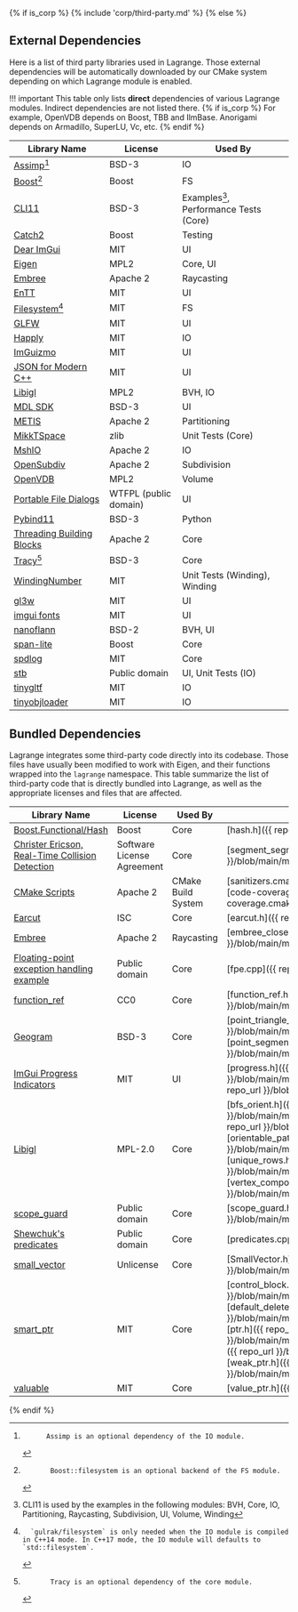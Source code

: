 {% if is_corp %}
{% include 'corp/third-party.md' %}
{% else %}
## External Dependencies

Here is a list of third party libraries used in Lagrange. Those external dependencies will be
automatically downloaded by our CMake system depending on which Lagrange module is enabled.

!!! important
    This table only lists **direct** dependencies of various Lagrange modules. Indirect dependencies
    are not listed there. {% if is_corp %} For example, OpenVDB depends on Boost, TBB and IlmBase.
    Anorigami depends on Armadillo, SuperLU, Vc, etc. {% endif %}

| Library Name                                                                 | License               | Used By                                               |
|------------------------------------------------------------------------------|-----------------------|-------------------------------------------------------|
| [Assimp](https://github.com/assimp/assimp)[^0_assimp]                        | BSD-3                 | IO                                                    |
| [Boost](https://www.boost.org/)[^1_boost]                                    | Boost                 | FS                                                    |
| [CLI11](https://github.com/CLIUtils/CLI11)                                   | BSD-3                 | Examples[^2_cli11_examples], Performance Tests (Core) |
| [Catch2](https://github.com/catchorg/Catch2)                                 | Boost                 | Testing                                               |
| [Dear ImGui](https://github.com/ocornut/imgui)                               | MIT                   | UI                                                    |
| [Eigen](https://eigen.tuxfamily.org/)                                        | MPL2                  | Core, UI                                              |
| [Embree](https://github.com/embree/embree)                                   | Apache 2              | Raycasting                                            |
| [EnTT](https://github.com/skypjack/entt)                                     | MIT                   | UI                                                    |
| [Filesystem](https://github.com/gulrak/filesystem)[^3_filesystem]            | MIT                   | FS                                                    |
| [GLFW](https://github.com/glfw/glfw)                                         | MIT                   | UI                                                    |
| [Happly](https://github.com/nmwsharp/happly)                                 | MIT                   | IO                                                    |
| [ImGuizmo](https://github.com/CedricGuillemet/ImGuizmo)                      | MIT                   | UI                                                    |
| [JSON for Modern C++](https://github.com/nlohmann/json)                      | MIT                   | UI                                                    |
| [Libigl](https://github.com/libigl/libigl/)                                  | MPL2                  | BVH, IO                                               |
| [MDL SDK](https://developer.nvidia.com/mdl-sdk)                              | BSD-3                 | UI                                                    |
| [METIS](http://glaros.dtc.umn.edu/gkhome/metis/metis/overview)               | Apache 2              | Partitioning                                          |
| [MikkTSpace](https://github.com/mmikk/MikkTSpace)                            | zlib                  | Unit Tests (Core)                                     |
| [MshIO](https://github.com/qnzhou/MshIO)                                     | Apache 2              | IO                                                    |
| [OpenSubdiv](https://github.com/PixarAnimationStudios/OpenSubdiv)            | Apache 2              | Subdivision                                           |
| [OpenVDB](https://github.com/AcademySoftwareFoundation/openvdb)              | MPL2                  | Volume                                                |
| [Portable File Dialogs](https://github.com/samhocevar/portable-file-dialogs) | WTFPL (public domain) | UI                                                    |
| [Pybind11](https://github.com/pybind/pybind11)                               | BSD-3                 | Python                                                |
| [Threading Building Blocks](https://github.com/oneapi-src/oneTBB)            | Apache 2              | Core                                                  |
| [Tracy](https://github.com/wolfpld/tracy)[^4_tracy]                          | BSD-3                 | Core                                                  |
| [WindingNumber](https://github.com/sideeffects/WindingNumber)                | MIT                   | Unit Tests (Winding), Winding                         |
| [gl3w](https://github.com/skaslev/gl3w)                                      | MIT                   | UI                                                    |
| [imgui fonts](https://github.com/HasKha/imgui-fonts)                         | MIT                   | UI                                                    |
| [nanoflann](https://github.com/jlblancoc/nanoflann)                          | BSD-2                 | BVH, UI                                               |
| [span-lite](https://github.com/martinmoene/span-lite)                        | Boost                 | Core                                                  |
| [spdlog](https://github.com/gabime/spdlog)                                   | MIT                   | Core                                                  |
| [stb](https://github.com/nothings/stb)                                       | Public domain         | UI, Unit Tests (IO)                                   |
| [tinygltf](https://github.com/syoyo/tinygltf)                                | MIT                   | IO                                                    |
| [tinyobjloader](https://github.com/tinyobjloader/tinyobjloader)              | MIT                   | IO                                                    |

[^0_assimp]:          Assimp is an optional dependency of the IO module.
[^1_boost]:           Boost::filesystem is an optional backend of the FS module.
[^2_cli11_examples]:  CLI11 is used by the examples in the following modules: BVH, Core, IO, Partitioning, Raycasting, Subdivision, UI, Volume, Winding
[^3_filesystem]:      `gulrak/filesystem` is only needed when the IO module is compiled in C++14 mode. In C++17 mode, the IO module will defaults to `std::filesystem`.
[^4_tracy]:           Tracy is an optional dependency of the core module.

## Bundled Dependencies

Lagrange integrates some third-party code directly into its codebase. Those files have usually been
modified to work with Eigen, and their functions wrapped into the `lagrange` namespace. This table
summarize the list of third-party code that is directly bundled into Lagrange, as well as the
appropriate licenses and files that are affected.

| Library Name                                                                                                                                        | License                    | Used By            | Files                                                                                                                                                                                                                                                                                                                                                                                                                                                                                                                |
|-----------------------------------------------------------------------------------------------------------------------------------------------------|----------------------------|--------------------|----------------------------------------------------------------------------------------------------------------------------------------------------------------------------------------------------------------------------------------------------------------------------------------------------------------------------------------------------------------------------------------------------------------------------------------------------------------------------------------------------------------------|
| [Boost.Functional/Hash](https://www.boost.org/doc/libs/1_64_0/boost/functional/hash/hash.hpp)                                                       | Boost                      | Core               | [hash.h]({{ repo_url }}/blob/main/modules/core/include/lagrange/utils/hash.h)                                                                                                                                                                                                                                                                                                                                                                                                                                        |
| [Christer Ericson, Real-Time Collision Detection](https://doi.org/10.1201/b14581)                                                                   | Software License Agreement | Core               | [segment_segment_squared_distance.h]({{ repo_url }}/blob/main/modules/core/include/lagrange/segment_segment_squared_distance.h)                                                                                                                                                                                                                                                                                                                                                                                      |
| [CMake Scripts](https://github.com/StableCoder/cmake-scripts)                                                                                       | Apache 2                   | CMake Build System | [sanitizers.cmake]({{ repo_url }}/blob/main/cmake/recipes/external/sanitizers.cmake), [code-coverage.cmake]({{ repo_url }}/blob/main/cmake/recipes/external/code-coverage.cmake)                                                                                                                                                                                                                                                                                                                                     |
| [Earcut](https://github.com/mapbox/earcut.hpp)                                                                                                      | ISC                        | Core               | [earcut.h]({{ repo_url }}/blob/main/modules/core/src/mapbox/earcut.h)                                                                                                                                                                                                                                                                                                                                                                                                                                                |
| [Embree](https://github.com/embree/embree/blob/ae029e2ff83bebbbe8742c88aba5b0521aba1a23/tutorials/closest_point/closest_point_device.cpp#L261-L341) | Apache 2                   | Raycasting         | [embree_closest_point.h]({{ repo_url }}/blob/main/modules/raycasting/include/lagrange/raycasting/embree_closest_point.h)                                                                                                                                                                                                                                                                                                                                                                                             |
| [Floating-point exception handling example](http://www-personal.umich.edu/~williams/archive/computation/fe-handling-example.c)                      | Public domain              | Core               | [fpe.cpp]({{ repo_url }}/blob/main/modules/core/src/fpe.cpp)                                                                                                                                                                                                                                                                                                                                                                                                                                                         |
| [function_ref](https://github.com/TartanLlama/function_ref)                                                                                         | CC0                        | Core               | [function_ref.h]({{ repo_url }}/blob/main/modules/core/include/lagrange/utils/function_ref.h)                                                                                                                                                                                                                                                                                                                                                                                                                        |
| [Geogram](https://github.com/BrunoLevy/geogram)                                                                                                     | BSD-3                      | Core               | [point_triangle_squared_distance.h]({{ repo_url }}/blob/main/modules/core/include/lagrange/point_triangle_squared_distance.h), [point_segment_squared_distance.h]({{ repo_url }}/blob/main/modules/core/include/lagrange/point_segment_squared_distance.h)                                                                                                                                                                                                                                                           |
| [ImGui Progress Indicators](https://github.com/ocornut/imgui/issues/1901)                                                                           | MIT                        | UI                 | [progress.h]({{ repo_url }}/blob/main/modules/ui/include/lagrange/ui/imgui/progress.h), [progress.cpp]({{ repo_url }}/blob/main/modules/ui/src/imgui/progress.cpp)                                                                                                                                                                                                                                                                                                                                                   |
| [Libigl](https://github.com/libigl/libigl)                                                                                                          | MPL-2.0                    | Core               | [bfs_orient.h]({{ repo_url }}/blob/main/modules/core/include/lagrange/internal/bfs_orient.h), [doublearea.h]({{ repo_url }}/blob/main/modules/core/include/lagrange/internal/doublearea.h), [orientable_patches.h]({{ repo_url }}/blob/main/modules/core/include/lagrange/internal/orientable_patches.h), [unique_rows.h]({{ repo_url }}/blob/main/modules/core/include/lagrange/internal/unique_rows.h), [vertex_components.h]({{ repo_url }}/blob/main/modules/core/include/lagrange/internal/vertex_components.h) |
| [scope_guard](https://github.com/ricab/scope_guard/blob/master/scope_guard.hpp)                                                                     | Public domain              | Core               | [scope_guard.h]({{ repo_url }}/blob/main/modules/core/include/lagrange/utils/scope_guard.h)                                                                                                                                                                                                                                                                                                                                                                                                                          |
| [Shewchuk's predicates](https://www.cs.cmu.edu/~quake/robust.html)                                                                                  | Public domain              | Core               | [predicates.cpp]({{ repo_url }}/blob/main/modules/core/src/predicates.cpp)                                                                                                                                                                                                                                                                                                                                                                                                                                           |
| [small_vector](https://github.com/KonanM/small_vector)                                                                                              | Unlicense                  | Core               | [SmallVector.h]({{ repo_url }}/blob/main/modules/core/include/lagrange/utils/SmallVector.h)                                                                                                                                                                                                                                                                                                                                                                                                                          |
| [smart_ptr](https://github.com/X-czh/smart_ptr)                                                                                                     | MIT                        | Core               | [control_block.h]({{ repo_url }}/blob/main/modules/core/include/lagrange/internal/smart_ptr/control_block.h), [default_delete.h]({{ repo_url }}/blob/main/modules/core/include/lagrange/internal/smart_ptr/default_delete.h), [ptr.h]({{ repo_url }}/blob/main/modules/core/include/lagrange/internal/smart_ptr/ptr.h), [shared_ptr.h]({{ repo_url }}/blob/main/modules/core/include/lagrange/internal/shared_ptr.h), [weak_ptr.h]({{ repo_url }}/blob/main/modules/core/include/lagrange/internal/weak_ptr.h)       |
| [valuable](https://github.com/LoopPerfect/valuable)                                                                                                 | MIT                        | Core               | [value_ptr.h]({{ repo_url }}/blob/main/modules/core/include/lagrange/utils/value_ptr.h)                                                                                                                                                                                                                                                                                                                                                                                                                              |

{% endif %}
